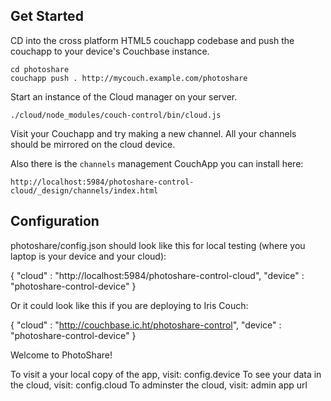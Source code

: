 ## Get Started

CD into the cross platform HTML5 couchapp codebase and push the couchapp to your device's Couchbase instance.

    cd photoshare
    couchapp push . http://mycouch.example.com/photoshare

Start an instance of the Cloud manager on your server.

    ./cloud/node_modules/couch-control/bin/cloud.js 

Visit your Couchapp and try making a new channel. All your channels should be mirrored on the cloud device.

Also there is the `channels` management CouchApp you can install here:

    http://localhost:5984/photoshare-control-cloud/_design/channels/index.html

## Configuration

photoshare/config.json should look like this for local testing (where you laptop is your device and your cloud):

{
    "cloud" : "http://localhost:5984/photoshare-control-cloud",
    "device" : "photoshare-control-device"
}

Or it could look like this if you are deploying to Iris Couch:

{
    "cloud" : "http://couchbase.ic.ht/photoshare-control",
    "device" : "photoshare-control-device"
}


Welcome to PhotoShare!

To visit a your local copy of the app, visit: config.device
To see your data in the cloud, visit: config.cloud
To adminster the cloud, visit: admin app url

